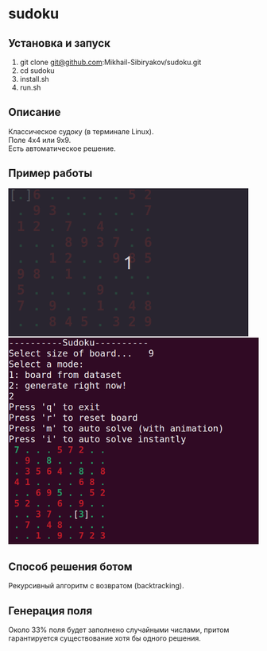 # sudoku
## Установка и запуск
1. git clone git@github.com:Mikhail-Sibiryakov/sudoku.git
2. cd sudoku
3. install.sh
4. run.sh
## Описание
Классическое судоку (в терминале Linux).\
Поле 4х4 или 9х9.\
Есть автоматическое решение.
## Пример работы
![Решение ботом](./media/demo.gif)
![скрин](./media/screen1.png)
## Способ решения ботом
Рекурсивный алгоритм с возвратом (backtracking).
## Генерация поля
Около 33% поля будет заполнено случайными числами, притом гарантируется существование хотя бы одного решения.